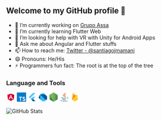 ## Welcome to my GitHub profile 👋

- 🔭 I’m currently working on [Grupo Assa](https://grupoassa.com)
- 🌱 I’m currently learning Flutter Web
- 🤔 I’m looking for help with VR with Unity for Android Apps
- 💬 Ask me about Angular and Flutter stuffs
- 📫 How to reach me: [Twitter - @santiagojmamani](https://twitter.com/santiagojmamani)
- 😄 Pronouns: He/His
- ⚡ Programmers fun fact: The root is at the top of the tree

### Language and Tools
<img height="25" src="https://raw.githubusercontent.com/github/explore/80688e429a7d4ef2fca1e82350fe8e3517d3494d/topics/angular/angular.png"></img>
<img height="25" src="https://raw.githubusercontent.com/github/explore/80688e429a7d4ef2fca1e82350fe8e3517d3494d/topics/typescript/typescript.png"></img>
<img height="25" src="https://raw.githubusercontent.com/github/explore/80688e429a7d4ef2fca1e82350fe8e3517d3494d/topics/flutter/flutter.png"></img>
<img height="25" src="https://raw.githubusercontent.com/github/explore/80688e429a7d4ef2fca1e82350fe8e3517d3494d/topics/dart/dart.png"></img>
<img height="25" src="https://raw.githubusercontent.com/github/explore/80688e429a7d4ef2fca1e82350fe8e3517d3494d/topics/nodejs/nodejs.png"></img>
<img height="25" src="https://raw.githubusercontent.com/github/explore/80688e429a7d4ef2fca1e82350fe8e3517d3494d/topics/java/java.png"></img>
<img height="25" src="https://raw.githubusercontent.com/github/explore/80688e429a7d4ef2fca1e82350fe8e3517d3494d/topics/firebase/firebase.png"></img>


![GitHub Stats](https://github-readme-stats.vercel.app/api?username=sjmamani&&show_icons=true&title_color=ffffff&icon_color=bb2acf&text_color=daf7dc&bg_color=151515)
